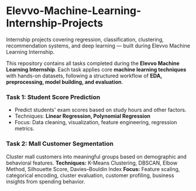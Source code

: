 # Elevvo-Machine-Learning-Internship-Projects
Internship projects covering regression, classification, clustering, recommendation systems, and deep learning — built during Elevvo Machine Learning Internship.

This repository contains all tasks completed during the **Elevvo Machine Learning Internship**. 
Each task applies core **machine learning techniques** with hands-on datasets, following a structured workflow of **EDA, preprocessing, model building, and evaluation**.  

### **Task 1: Student Score Prediction**
- Predict students' exam scores based on study hours and other factors.  
- Techniques: **Linear Regression, Polynomial Regression**  
- Focus: Data cleaning, visualization, feature engineering, regression metrics.  

### **Task 2: Mall Customer Segmentation**
Cluster mall customers into meaningful groups based on demographic and behavioral features.
**Techniques:** K-Means Clustering, DBSCAN, Elbow Method, Silhouette Score, Davies–Bouldin Index
**Focus:** Feature scaling, categorical encoding, cluster evaluation, customer profiling, business insights from spending behavior.
